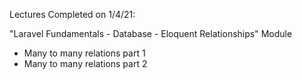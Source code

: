 Lectures Completed on 1/4/21:

"Laravel Fundamentals - Database - Eloquent Relationships" Module
* Many to many relations part 1
* Many to many relations part 2